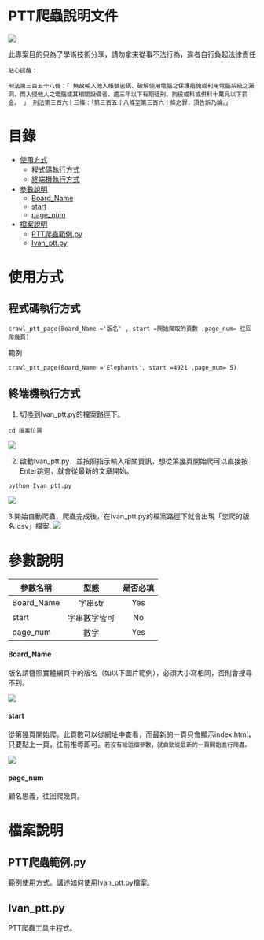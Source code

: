 PTT爬蟲說明文件
=========
<img src="https://i.imgur.com/HYLhkrP.png"/>

此專案目的只為了學術技術分享，請勿拿來從事不法行為，違者自行負起法律責任

```
貼心提醒：

刑法第三百五十八條：「 無故輸入他人帳號密碼、破解使用電腦之保護措施或利用電腦系統之漏洞，而入侵他人之電腦或其相關設備者，處三年以下有期徒刑、拘役或科或併科十萬元以下罰金。 」 刑法第三百六十三條：「第三百五十八條至第三百六十條之罪，須告訴乃論。」
```

目錄
=================
* [使用方式](#使用方式)
    * [程式碼執行方式](#程式碼執行方式)
    * [終端機執行方式](#終端機執行方式)
* [參數說明](#參數說明)
    * [Board_Name](#Board_Name)
    * [start](#start)
    * [page_num](#page_num)
* [檔案說明](#檔案說明)
    * [PTT爬蟲範例.py](#PTT爬蟲範例py)
    * [Ivan_ptt.py](#Ivan_pttpy)
    
 
使用方式
=================

程式碼執行方式
-----------
```
crawl_ptt_page(Board_Name ='版名' , start =開始爬取的頁數 ,page_num= 往回爬幾頁)
```

範例
```
crawl_ptt_page(Board_Name ='Elephants', start =4921 ,page_num= 5)
```

終端機執行方式
-----------
1. 切換到Ivan_ptt.py的檔案路徑下。
```
cd 檔案位置
```
<img src="https://imgur.com/Y9VYwPh.png"/>

2. 啟動Ivan_ptt.py，並按照指示輸入相關資訊，想從第幾頁開始爬可以直接按Enter跳過，就會從最新的文章開始。
```
python Ivan_ptt.py
```
<img src="https://imgur.com/dMk9jjV.png"/>

3.開始自動爬蟲，爬蟲完成後，在Ivan_ptt.py的檔案路徑下就會出現「您爬的版名.csv」檔案.
<img src="https://imgur.com/dMk9jjV.png"/>



參數說明
=================
| 參數名稱      | 型態     | 是否必填     |
| ---------- | :-----------:  | :-----------: |
| Board_Name | 字串str  | Yes |
| start | 字串數字皆可  | No |
| page_num | 數字  | Yes |

#### Board_Name
版名請簪照實體網頁中的版名（如以下圖片範例），必須大小寫相同，否則會搜尋不到。

<img src="https://imgur.com/PD0Gy26.png"/>

#### start
從第幾頁開始爬。此頁數可以從網址中查看，而最新的一頁只會顯示index.html，只要點上一頁，往前推導即可。`若沒有給這個參數，就自動從最新的一頁開始進行爬蟲。`

<img src="https://i.imgur.com/xNUVXR6.png"/>

#### page_num
顧名思義，往回爬幾頁。
 
檔案說明
=================

PTT爬蟲範例.py
-----------
範例使用方式。講述如何使用Ivan_ptt.py檔案。

Ivan_ptt.py
-----------
PTT爬蟲工具主程式。

